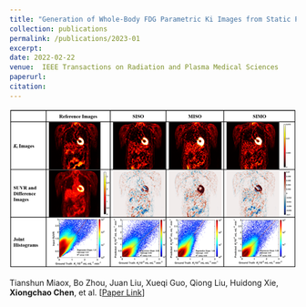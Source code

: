 ```yaml
---
title: "Generation of Whole-Body FDG Parametric Ki Images from Static PET Images Using Deep Learning"
collection: publications
permalink: /publications/2023-01
excerpt: 
date: 2022-02-22
venue:  IEEE Transactions on Radiation and Plasma Medical Sciences
paperurl:  
citation: 
---
```


<p align="center">
  <img width="750" src="../figures/2023-TRPMS-Miao.png">
</p>

Tianshun Miaox, Bo Zhou, Juan Liu, Xueqi Guo, Qiong Liu, Huidong Xie, **Xiongchao Chen**, et al. [[Paper Link](https://ieeexplore.ieee.org/abstract/document/10049744)]

